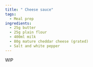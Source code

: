 ```yaml
---
title: " Cheese sauce"
tags:
  - Meal prep
ingredients:
  - 25g butter
  - 25g plain flour
  - 400ml milk
  - 80g mature cheddar cheese (grated)
  - Salt and white pepper
---
```

WIP